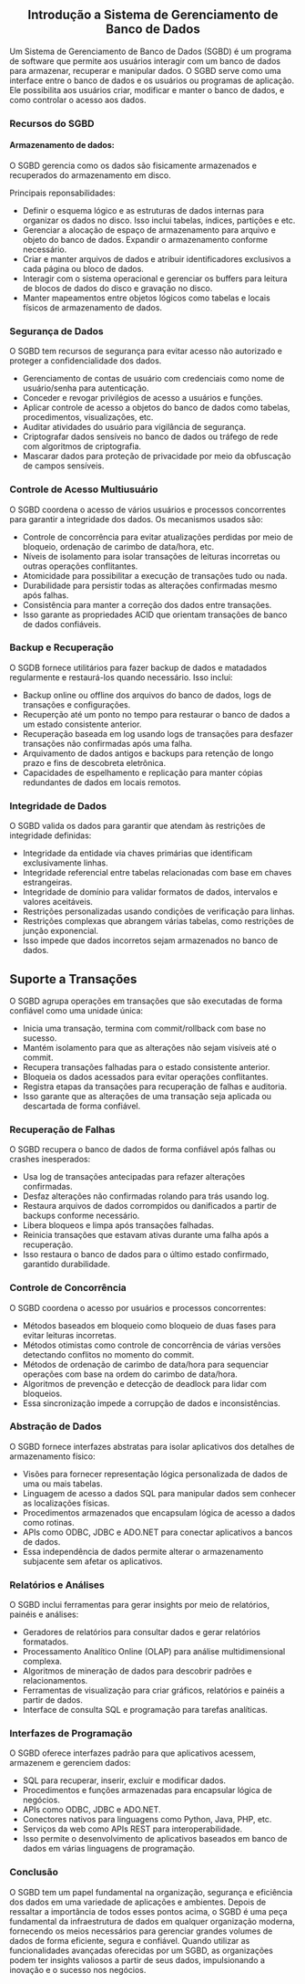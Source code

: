 ## <center>Introdução a Sistema de Gerenciamento de Banco de Dados</center>

Um Sistema de Gerenciamento de Banco de Dados (SGBD) é um programa de software que permite aos usuários interagir com um banco de dados para armazenar, recuperar e manipular dados. O SGBD serve como uma interface entre o banco de dados e os usuários ou programas de aplicação. Ele possibilita aos usuários criar, modificar e manter o banco de dados, e como controlar o acesso aos dados.<br>

### Recursos do SGBD
#### Armazenamento de dados: 
O SGBD gerencia como os dados são fisicamente armazenados e recuperados do armazenamento em disco. <br>

 Principais reponsabilidades:<br>

- Definir o esquema lógico e as estruturas de dados internas para organizar os dados no disco. Isso inclui tabelas, índices, partições e etc.
- Gerenciar a alocação de espaço de armazenamento para arquivo e objeto do banco de dados. Expandir o armazenamento conforme necessário.
- Criar e manter arquivos de dados e atribuir identificadores exclusivos a cada página ou bloco de dados. 
- Interagir com o sistema operacional e gerenciar os buffers para leitura de blocos de dados do disco e gravação no disco.
- Manter mapeamentos entre objetos lógicos como tabelas e locais físicos de armazenamento de dados.

### Segurança de Dados 
O SGBD tem recursos de segurança para evitar acesso não autorizado e proteger a confidencialidade dos dados.

- Gerenciamento de contas de usuário com credenciais como nome de usuário/senha para autenticação.
- Conceder e revogar privilégios de acesso a usuários e funções.
- Aplicar controle de acesso a objetos do banco de dados como tabelas, procedimentos, visualizações, etc.
- Auditar atividades do usuário para vigilância de segurança.
- Criptografar dados sensíveis no banco de dados ou tráfego de rede com algoritmos de criptografia.
- Mascarar dados para proteção de privacidade por meio da obfuscação de campos sensíveis.

### Controle de Acesso Multiusuário 
O SGBD coordena o acesso de vários usuários e processos concorrentes para garantir a integridade dos dados. Os mecanismos usados são: 

- Controle de concorrência para evitar atualizações perdidas por meio de bloqueio, ordenação de carimbo de data/hora, etc.
- Níveis de isolamento para isolar transações de leituras incorretas ou outras operações conflitantes.
- Atomicidade para possibilitar a execução de transações tudo ou nada.
- Durabilidade para persistir todas as alterações confirmadas mesmo após falhas.
- Consistência para manter a correção dos dados entre transações.
- Isso garante as propriedades ACID que orientam transações de banco de dados confiáveis.

### Backup e Recuperação 
O SGDB fornece utilitários para fazer backup de dados e matadados regularmente e restaurá-los quando necessário. Isso inclui:

- Backup online ou offline dos arquivos do banco de dados, logs de transações e configurações.
- Recuperção até um ponto no tempo para restaurar o banco de dados a um estado consistente anterior.
- Recuperação baseada em log usando logs de transações para desfazer transações não confirmadas após uma falha.
- Arquivamento de dados antigos e backups para retenção de longo prazo e fins de descobreta eletrônica.
- Capacidades de espelhamento e replicação para manter cópias redundantes de dados em locais remotos.

### Integridade de Dados 
O SGBD valida os dados para garantir que atendam às restrições de integridade definidas:

- Integridade da entidade via chaves primárias que identificam exclusivamente linhas.
- Integridade referencial entre tabelas relacionadas com base em chaves estrangeiras.
- Integridade de domínio para validar formatos de dados, intervalos e valores aceitáveis.
- Restrições personalizadas usando condições de verificação para linhas.
- Restrições complexas que abrangem várias tabelas, como restrições de junção exponencial.
- Isso impede que dados incorretos sejam armazenados no banco de dados.

## Suporte a Transações 
O SGBD agrupa operações em transações que são executadas de forma confiável como uma unidade única:

- Inicia uma transação, termina com commit/rollback com base no sucesso.
- Mantém isolamento para que as alterações não sejam visíveis até o commit.
- Recupera transações falhadas para o estado consistente anterior.
- Bloqueia os dados acessados para evitar operações conflitantes.
- Registra etapas da transações para recuperação de falhas e auditoria.
- Isso garante que as alterações de uma transação seja aplicada ou descartada de forma confiável.

### Recuperação de Falhas 
O SGBD recupera o banco de dados de forma confiável após falhas ou crashes inesperados:

- Usa log de transações antecipadas para refazer alterações confirmadas.
- Desfaz alterações não confirmadas rolando para trás usando log.
- Restaura arquivos de dados corrompidos ou danificados a partir de backups conforme necessário.
- Libera bloqueos e limpa após transações falhadas.
- Reinicia transações que estavam ativas durante uma falha após a recuperação.
- Isso restaura o banco de dados para o último estado confirmado, garantido durabilidade.

### Controle de Concorrência
O SGBD coordena o acesso por usuários e processos concorrentes:

- Métodos baseados em bloqueio como bloqueio de duas fases para evitar leituras incorretas.
- Métodos otimistas como controle de concorrência de várias versões detectando conflitos no momento do commit.
- Métodos de ordenação de carimbo de data/hora para sequenciar operações com base na ordem do carimbo de data/hora.
- Algoritmos de prevenção e detecção de deadlock para lidar com bloqueios.
- Essa sincronização impede a corrupção de dados e inconsistências.

### Abstração de Dados 
O SGBD fornece interfazes abstratas para isolar aplicativos dos detalhes de armazenamento físico:

- Visões para fornecer representação lógica personalizada de dados de uma ou mais tabelas.
- Linguagem de acesso a dados SQL para manipular dados sem conhecer as localizações físicas.
- Procedimentos armazenados que encapsulam lógica de acesso a dados como rotinas.
- APIs como ODBC, JDBC e ADO.NET para conectar aplicativos a bancos de dados.
- Essa independência de dados permite alterar o armazenamento subjacente sem afetar os aplicativos.

### Relatórios e Análises 
O SGBD inclui ferramentas para gerar insights por meio de relatórios, painéis e análises:

- Geradores de relatórios para consultar dados e gerar relatórios formatados.
- Processamento Analítico Online (OLAP) para análise multidimensional complexa.
- Algoritmos de mineração de dados para descobrir padrões e relacionamentos.
- Ferramentas de visualização para criar gráficos, relatórios e painéis a partir de dados.
- Interface de consulta SQL e programação para tarefas analíticas.

### Interfazes de Programação 
O SGBD oferece interfazes padrão para que aplicativos acessem, armazenem e gerenciem dados:

- SQL para recuperar, inserir, excluir e modificar dados.
- Procedimentos e funções armazenadas para encapsular lógica de negócios.
- APIs como ODBC, JDBC e ADO.NET.
- Conectores nativos para linguagens como Python, Java, PHP, etc.
- Serviços da web como APIs REST para interoperabilidade.
- Isso permite o desenvolvimento de aplicativos baseados em banco de dados em várias linguagens de programação.

### Conclusão 
O SGBD tem um papel fundamental na organização, segurança e eficiência dos dados em uma variedade de aplicações e ambientes. Depois de ressaltar a importância de todos esses pontos acima, o SGBD é uma peça fundamental da infraestrutura de dados em qualquer organização moderna, fornecendo os meios necessários para gerenciar grandes volumes de dados de forma eficiente, segura e confiável. Quando utilizar as funcionalidades avançadas oferecidas por um SGBD, as organizações podem ter insights valiosos a partir de seus dados, impulsionando a inovação e o sucesso nos negócios.

